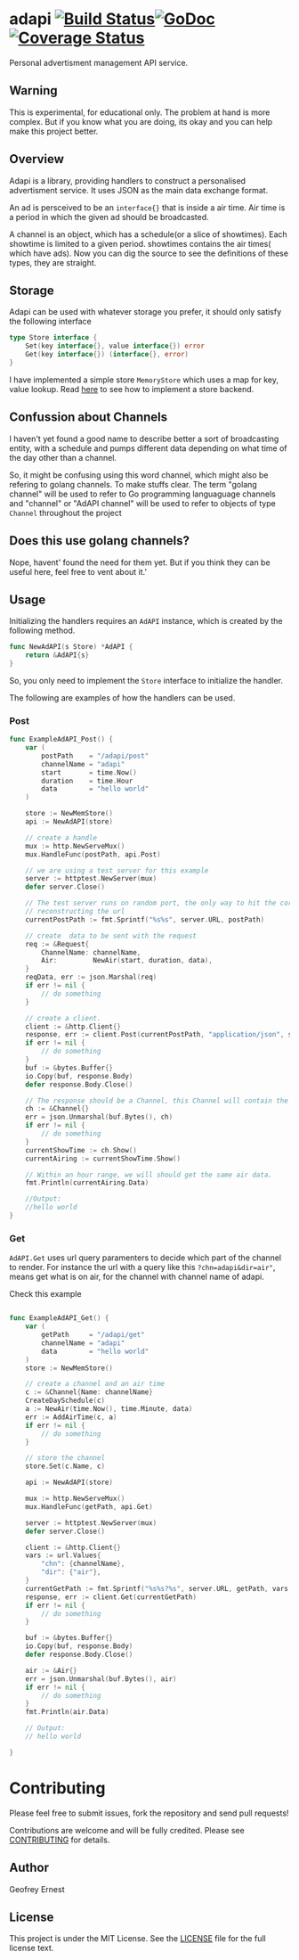 # adapi [![Build Status](https://drone.io/github.com/gernest/adapi/status.png)](https://drone.io/github.com/gernest/adapi/latest)[![GoDoc](https://godoc.org/github.com/gernest/adapi?status.svg)](https://godoc.org/github.com/gernest/adapi)[![Coverage Status](https://coveralls.io/repos/gernest/adapi/badge.svg?branch=master&service=github)](https://coveralls.io/github/gernest/adapi?branch=master)
Personal advertisment management API service.

## Warning
This is experimental, for educational only. The problem at hand is more complex. But if you know what you are doing, its okay and you can help make this project better.

## Overview
Adapi is a library, providing handlers to construct a personalised advertisment service. It uses JSON as the main data exchange format.

An ad is persceived to be an `interface{}` that is inside a air time. Air time is a period in which the given ad should be broadcasted.

A channel is an object, which has a schedule(or a slice of showtimes). Each showtime is limited to a given period. showtimes contains the air times( which have ads). Now you can dig the source to see the definitions of these types, they are straight.

## Storage
Adapi can be used with whatever storage you prefer, it should only satisfy the following interface

```go
type Store interface {
	Set(key interface{}, value interface{}) error
	Get(key interface{}) (interface{}, error)
}
```

I have implemented a simple store `MemoryStore` which uses a map for key, value lookup. Read [here](store.go) to see how to implement a store backend.

## Confussion about Channels
I haven't yet found a good name to describe better  a sort of broadcasting entity, with a schedule and pumps different data depending on what time of the day other than a channel.

So, it might be confusing using this word channel, which might also be refering to golang channels. To make stuffs clear. The term "golang channel" will be used to refer to Go programming languaguage channels and "channel" or "AdAPI channel" will be used to refer to objects of type `Channel` throughout the project

## Does this use golang channels?
Nope, havent' found the need for them yet. But if you think they can be useful here, feel free to vent about it.'

## Usage
Initializing the handlers requires an `AdAPI` instance, which is created by the following method.

```go
func NewAdAPI(s Store) *AdAPI {
	return &AdAPI{s}
}
```

So, you only need to implement the `Store` interface to initialize the handler.


The following are examples of how the handlers can be used.

### Post
```go
func ExampleAdAPI_Post() {
	var (
		postPath    = "/adapi/post"
		channelName = "adapi"
		start       = time.Now()
		duration    = time.Hour
		data        = "hello world"
	)

	store := NewMemStore()
	api := NewAdAPI(store)

	// create a handle
	mux := http.NewServeMux()
	mux.HandleFunc(postPath, api.Post)

	// we are using a test server for this example
	server := httptest.NewServer(mux)
	defer server.Close()

	// The test server runs on random port, the only way to hit the correct socket is by
	// reconstructing the url
	currentPostPath := fmt.Sprintf("%s%s", server.URL, postPath)

	// create  data to be sent with the request
	req := &Request{
		ChannelName: channelName,
		Air:         NewAir(start, duration, data),
	}
	reqData, err := json.Marshal(req)
	if err != nil {
		// do something
	}

	// create a client.
	client := &http.Client{}
	response, err := client.Post(currentPostPath, "application/json", strings.NewReader(string(reqData)))
	if err != nil {
		// do something
	}
	buf := &bytes.Buffer{}
	io.Copy(buf, response.Body)
	defer response.Body.Close()

	// The response should be a Channel, this Channel will contain the airtime we have posted
	ch := &Channel{}
	err = json.Unmarshal(buf.Bytes(), ch)
	if err != nil {
		// do something
	}
	currentShowTime := ch.Show()
	currentAiring := currentShowTime.Show()

	// Within an hour range, we will should get the same air data.
	fmt.Println(currentAiring.Data)

	//Output:
	//hello world
}
```


### Get
`AdAPI.Get` uses url query paramenters to decide which part of the channel to render. For instance the url with  a query like this `?chn=adapi&dir=air"`, means get what is on air, for the channel with channel name of adapi.

Check this example
```go

func ExampleAdAPI_Get() {
	var (
		getPath     = "/adapi/get"
		channelName = "adapi"
		data        = "hello world"
	)
	store := NewMemStore()

	// create a channel and an air time
	c := &Channel{Name: channelName}
	CreateDaySchedule(c)
	a := NewAir(time.Now(), time.Minute, data)
	err := AddAirTime(c, a)
	if err != nil {
		// do something
	}

	// store the channel
	store.Set(c.Name, c)

	api := NewAdAPI(store)

	mux := http.NewServeMux()
	mux.HandleFunc(getPath, api.Get)

	server := httptest.NewServer(mux)
	defer server.Close()

	client := &http.Client{}
	vars := url.Values{
		"chn": {channelName},
		"dir": {"air"},
	}
	currentGetPath := fmt.Sprintf("%s%s?%s", server.URL, getPath, vars.Encode())
	response, err := client.Get(currentGetPath)
	if err != nil {
		// do something
	}

	buf := &bytes.Buffer{}
	io.Copy(buf, response.Body)
	defer response.Body.Close()

	air := &Air{}
	err = json.Unmarshal(buf.Bytes(), air)
	if err != nil {
		// do something
	}
	fmt.Println(air.Data)

	// Output:
	// hello world

}

```

Contributing
============

Please feel free to submit issues, fork the repository and send pull requests!

Contributions are welcome and will be fully credited. Please see [CONTRIBUTING](CONTRIBUTING.md) for details.

## Author
Geofrey Ernest

## License

This project is under the MIT License. See the [LICENSE](LICENCE) file for the full license text.
